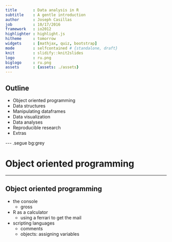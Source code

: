 ```yaml
---
title       : Data analysis in R
subtitle    : A gentle introduction
author      : Joseph Casillas
job         : 10/17/2016
framework   : io2012
highlighter : highlight.js
hitheme     : tomorrow 
widgets     : [mathjax, quiz, bootstrap]
mode        : selfcontained # {standalone, draft}
knit        : slidify::knit2slides
logo        : ru.png
biglogo     : ru.png
assets      : {assets: ./assets}
---
```


## Outline

- Object oriented programming
- Data structures
- Manipulating dataframes
- Data visualization
- Data analyses
- Reproducible research
- Extras

--- .segue bg:grey

# Object oriented programming

---

## Object oriented programming

- the console
  - gross
- R as a calculator
  - using a ferrari to get the mail
- scripting languages
  - comments
  - objects: assigning variables









